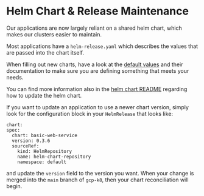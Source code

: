 # Helm Chart & Release Maintenance

Our applications are now largely reliant on a shared helm chart,
which makes our clusters easier to maintain.

Most applications have a `helm-release.yaml` which describes the values that 
are passed into the chart itself.

When filling out new charts, have a look at the [default values] and their
documentation to make sure you are defining something that meets your needs.

You can find more information also in the [helm chart README] regarding how to 
update the helm chart.

[default values]: https://github.com/uw-iti-app-platform/helm-charts/tree/main/basic-web-service/Values.yaml
[helm chart README]: :https://github.com/uw-iti-app-platform/helm-charts/tree/main/basic-web-service/README.md

If you want to update an application to use a newer chart version, 
simply look for the configuration block in your `HelmRelease` that looks like:

```
chart:
spec:
  chart: basic-web-service
  version: 0.3.6
  sourceRef:
    kind: HelmRepository
    name: helm-chart-repository
    namespace: default
```

and update the `version` field to the version you want. When your change is merged 
into the `main` branch of `gcp-k8`, then your chart reconciliation will begin.
